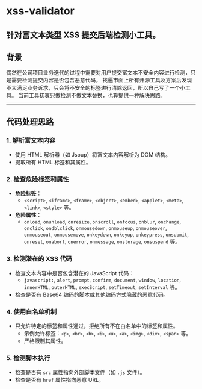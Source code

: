 # xss-validator

针对富文本类型 XSS 提交后端检测小工具。
---
## 背景
偶然在公司项目业务迭代的过程中需要对用户提交富文本不安全内容进行检测，只是需要检测提交内容是否包含恶意代码，
找遍市面上所有开源工具及方案后发现不太满足业务诉求，只会将不安全的标签进行清除返回，所以自己写了一个小工具。
当前工具初衷只做检测不做文本替换，也算提供一种解决思路。




---

## 代码处理思路

### 1. 解析富文本内容
- 使用 HTML 解析器（如 Jsoup）将富文本内容解析为 DOM 结构。
- 提取所有 HTML 标签和其属性。

### 2. 检查危险标签和属性
- **危险标签**：
    - `<script>`, `<iframe>`, `<frame>`, `<object>`, `<embed>`, `<applet>`, `<meta>`, `<link>`, `<style>` 等。
- **危险属性**：
    - `onload`, `onunload`, `onresize`, `onscroll`, `onfocus`, `onblur`, `onchange`, `onclick`, `ondblclick`,
      `onmousedown`, `onmouseup`, `onmouseover`, `onmouseout`, `onmousemove`, `onkeydown`, `onkeyup`,
      `onkeypress`, `onsubmit`, `onreset`, `onabort`, `onerror`, `onmessage`, `onstorage`, `onsuspend` 等。

### 3. 检测潜在的 XSS 代码
- 检查文本内容中是否包含潜在的 JavaScript 代码：
    - `javascript:`, `alert`, `prompt`, `confirm`, `document`, `window`, `location`, `innerHTML`, `outerHTML`,
      `execScript`, `setTimeout`, `setInterval` 等。
- 检查是否有 Base64 编码的脚本或其他编码方式隐藏的恶意代码。

### 4. 使用白名单机制
- 只允许特定的标签和属性通过，拒绝所有不在白名单中的标签和属性。
    - 示例允许标签：`<p>`, `<br>`, `<b>`, `<i>`, `<u>`, `<a>`, `<img>`, `<div>`, `<span>` 等。
    - 严格限制其属性。

### 5. 检测脚本执行
- 检查是否有 `src` 属性指向外部脚本文件（如 `.js` 文件）。
- 检查是否有 `href` 属性指向恶意 URL。
